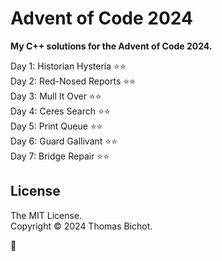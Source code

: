 # Advent of Code 2024
<b> My C++ solutions for the Advent of Code 2024. </b>

Day 1: Historian Hysteria ⭐⭐  
Day 2: Red-Nosed Reports ⭐⭐  
Day 3: Mull It Over ⭐⭐  
Day 4: Ceres Search ⭐⭐  
Day 5: Print Queue ⭐⭐  
Day 6: Guard Gallivant ⭐⭐  
Day 7: Bridge Repair ⭐⭐  

## License 
The MIT License.  
Copyright © 2024 Thomas Bichot.

🎄